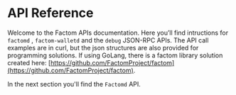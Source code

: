 # API Reference

Welcome to the Factom APIs documentation. Here you’ll find intructions for `factomd` , `factom-walletd`  and the `debug` JSON-RPC APIs. The API call examples are in curl, but the json structures are also provided for programming solutions. If using GoLang, there is a factom library solution created here: [https://github.com/FactomProject/factom](https://github.com/FactomProject/factom).   
  
In the next section you'll find the `Factomd` API.

